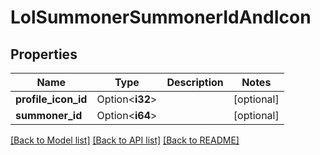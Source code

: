 # LolSummonerSummonerIdAndIcon

## Properties

Name | Type | Description | Notes
------------ | ------------- | ------------- | -------------
**profile_icon_id** | Option<**i32**> |  | [optional]
**summoner_id** | Option<**i64**> |  | [optional]

[[Back to Model list]](../README.md#documentation-for-models) [[Back to API list]](../README.md#documentation-for-api-endpoints) [[Back to README]](../README.md)


